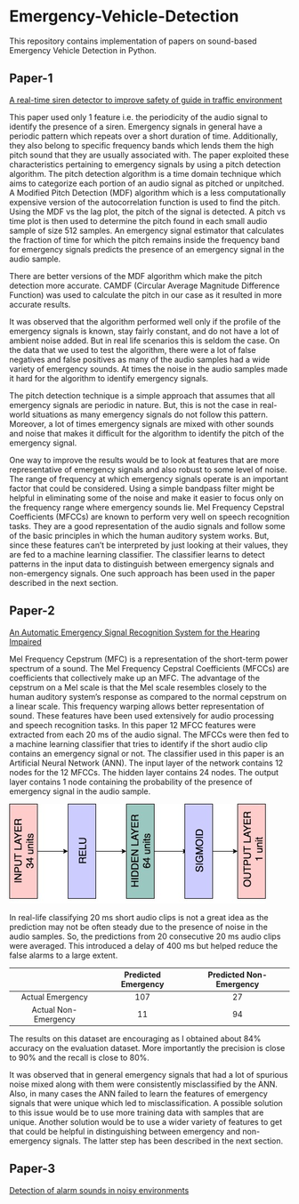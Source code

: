 # Emergency-Vehicle-Detection
This repository contains implementation of papers on sound-based Emergency Vehicle Detection in Python.  

## Paper-1
[A real-time siren detector to improve safety of guide in traffic environment](https://ieeexplore.ieee.org/document/7080691/)

This paper used only 1 feature i.e. the periodicity of the audio signal to identify the presence of a siren. Emergency signals in general have a periodic pattern which repeats over a short duration of time. Additionally, they also belong to specific frequency bands which lends them the high pitch sound that they are usually associated with. The paper exploited these characteristics pertaining to emergency signals by using a pitch detection algorithm. The pitch detection algorithm is a time domain technique which aims to categorize each portion of an audio signal as pitched or unpitched. A Modified Pitch Detection (MDF) algorithm which is a less computationally expensive version of the autocorrelation function is used to find the pitch. Using the MDF vs the lag plot, the pitch of the signal is detected. A pitch vs time plot is then used to determine the pitch found in each small audio sample of size 512 samples. An emergency signal estimator that calculates the fraction of time for which the pitch remains inside the frequency band for emergency signals predicts the presence of an emergency signal in the audio sample.

There are better versions of the MDF algorithm which make the pitch detection more accurate. CAMDF (Circular Average Magnitude Difference Function) was used to calculate the pitch in our case as it resulted in more accurate results.  

It was observed that the algorithm performed well only if the profile of the emergency signals is known, stay fairly constant, and do not have a lot of ambient noise added. But in real life scenarios this is seldom the case. On the data that we used to test the algorithm, there were a lot of false negatives and false positives as many of the audio samples had a wide variety of emergency sounds. At times the noise in the audio samples made it hard for the algorithm to identify emergency signals.  

The pitch detection technique is a simple approach that assumes that all emergency signals are periodic in nature. But, this is not the case in real-world situations as many emergency signals do not follow this pattern. Moreover, a lot of times emergency signals are mixed with other sounds and noise that makes it difficult for the algorithm to identify the pitch of the emergency signal.  

One way to improve the results would be to look at features that are more representative of emergency signals and also robust to some level of noise. The range of frequency at which emergency signals operate is an important factor that could be considered. Using a simple bandpass filter might be helpful in eliminating some of the noise and make it easier to focus only on the frequency range where emergency sounds lie. Mel Frequency Cepstral Coefficients (MFCCs) are known to perform very well on speech recognition tasks. They are a good representation of the audio signals and follow some of the basic principles in which the human auditory system works. But, since these features can’t be interpreted by just looking at their values, they are fed to a machine learning classifier. The classifier learns to detect patterns in the input data to distinguish between emergency signals and non-emergency signals. One such approach has been used in the paper described in the next section.


## Paper-2
[An Automatic Emergency Signal Recognition System for the Hearing Impaired](https://ieeexplore.ieee.org/document/4041054/)

Mel Frequency Cepstrum (MFC) is a representation of the short-term power spectrum of a sound. The Mel Frequency Cepstral Coefficients (MFCCs) are coefficients that collectively make up an MFC. The advantage of the cepstrum on a Mel scale is that the Mel scale resembles closely to the human auditory system’s response as compared to the normal cepstrum on a linear scale. This frequency warping allows better representation of sound. These features have been used extensively for audio processing and speech recognition tasks. In this paper 12 MFCC features were extracted from each 20 ms of the audio signal. The MFCCs were then fed to a machine learning classifier that tries to identify if the short audio clip contains an emergency signal or not. The classifier used in this paper is an Artificial Neural Network (ANN). The input layer of the network contains 12 nodes for the 12 MFCCs. The hidden layer contains 24 nodes. The output layer contains 1 node containing the probability of the presence of emergency signal in the audio sample.  

![alt text](Paper-2/NN2.jpeg "ANN-2 diagram")

In real-life classifying 20 ms short audio clips is not a great idea as the prediction may not be often steady due to the presence of noise in the audio samples. So, the predictions from 20 consecutive 20 ms audio clips were averaged. This introduced a delay of 400 ms but helped reduce the false alarms to a large extent.  

|                       | Predicted Emergency          | Predicted Non-Emergency |
|:---------------------:|:----------------------------:|:-----------------------:|
| Actual Emergency      | 107                          | 27                      |
| Actual Non-Emergency  | 11                           | 94                      |

The results on this dataset are encouraging as I obtained about 84% accuracy on the evaluation dataset. More importantly the precision is close to 90% and the recall is close to 80%.  

It was observed that in general emergency signals that had a lot of spurious noise mixed along with them were consistently misclassified by the ANN. Also, in many cases the ANN failed to learn the features of emergency signals that were unique which led to misclassification. A possible solution to this issue would be to use more training data with samples that are unique. Another solution would be to use a wider variety of features to get that could be helpful in distinguishing between emergency and non-emergency signals. The latter step has been described in the next section.  



## Paper-3
[Detection of alarm sounds in noisy environments](https://ieeexplore.ieee.org/abstract/document/8081527/)


